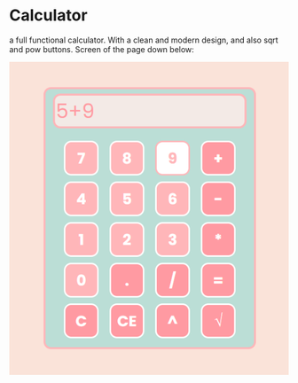 # Calculator

a full functional calculator. With a clean and modern design, and also sqrt and pow buttons.
Screen of the page down below:

![Calculator](screen.png)

